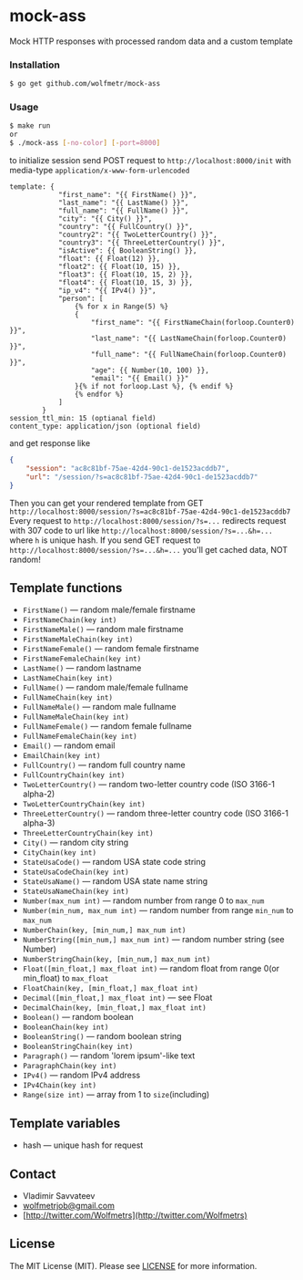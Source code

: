 # mock-ass
Mock HTTP responses with processed random data and a custom template

### Installation
```bash
$ go get github.com/wolfmetr/mock-ass
```

### Usage
```bash
$ make run
or
$ ./mock-ass [-no-color] [-port=8000] 
```

to initialize session send POST request to `http://localhost:8000/init` with media-type `application/x-www-form-urlencoded`
```
template: {
            "first_name": "{{ FirstName() }}",
            "last_name": "{{ LastName() }}",
            "full_name": "{{ FullName() }}",
            "city": "{{ City() }}",
            "country": "{{ FullCountry() }}",
            "country2": "{{ TwoLetterCountry() }}",
            "country3": "{{ ThreeLetterCountry() }}",
            "isActive": {{ BooleanString() }},
            "float": {{ Float(12) }},
            "float2": {{ Float(10, 15) }},
            "float3": {{ Float(10, 15, 2) }},
            "float4": {{ Float(10, 15, 3) }},
            "ip_v4": "{{ IPv4() }}", 
            "person": [
                {% for x in Range(5) %}
                {
                    "first_name": "{{ FirstNameChain(forloop.Counter0) }}",
                    "last_name": "{{ LastNameChain(forloop.Counter0) }}",
                    "full_name": "{{ FullNameChain(forloop.Counter0) }}",
                    "age": {{ Number(10, 100) }},
                    "email": "{{ Email() }}"
                }{% if not forloop.Last %}, {% endif %}
                {% endfor %}
            ]
        }
session_ttl_min: 15 (optianal field)
content_type: application/json (optional field)
```
and get response like
```json
{
    "session": "ac8c81bf-75ae-42d4-90c1-de1523acddb7",
    "url": "/session/?s=ac8c81bf-75ae-42d4-90c1-de1523acddb7"
}
```

Then you can get your rendered template from GET `http://localhost:8000/session/?s=ac8c81bf-75ae-42d4-90c1-de1523acddb7`
Every request to `http://localhost:8000/session/?s=...` redirects request with 307 code to url like `http://localhost:8000/session/?s=...&h=...` where `h` is unique hash.
If you send GET request to `http://localhost:8000/session/?s=...&h=...` you'll get cached data, NOT random!

## Template functions
- `FirstName()` — random male/female firstname
- `FirstNameChain(key int)`
- `FirstNameMale()` — random male firstname
- `FirstNameMaleChain(key int)`
- `FirstNameFemale()` — random female firstname
- `FirstNameFemaleChain(key int)`
- `LastName()` — random lastname
- `LastNameChain(key int)`
- `FullName()` — random male/female fullname
- `FullNameChain(key int)`
- `FullNameMale()` — random male fullname
- `FullNameMaleChain(key int)`
- `FullNameFemale()` — random female fullname 
- `FullNameFemaleChain(key int)`
- `Email()` — random email
- `EmailChain(key int)`
- `FullCountry()` — random full country name
- `FullCountryChain(key int)`
- `TwoLetterCountry()` — random two-letter country code (ISO 3166-1 alpha-2)
- `TwoLetterCountryChain(key int)`
- `ThreeLetterCountry()` — random three-letter country code (ISO 3166-1 alpha-3)
- `ThreeLetterCountryChain(key int)`
- `City()` — random city string
- `CityChain(key int)`
- `StateUsaCode()` — random USA state code string
- `StateUsaCodeChain(key int)`
- `StateUsaName()` — random USA state name string
- `StateUsaNameChain(key int)`
- `Number(max_num int)` — random number from range 0 to `max_num`
- `Number(min_num, max_num int)` — random number from range `min_num` to `max_num`
- `NumberChain(key, [min_num,] max_num int)`
- `NumberString([min_num,] max_num int)` — random number string (see Number)
- `NumberStringChain(key, [min_num,] max_num int)`
- `Float([min_float,] max_float int)` — random float from range 0(or min_float) to `max_float`
- `FloatChain(key, [min_float,] max_float int)`
- `Decimal([min_float,] max_float int)` — see Float
- `DecimalChain(key, [min_float,] max_float int)`
- `Boolean()` — random boolean
- `BooleanChain(key int)`
- `BooleanString()` — random boolean string
- `BooleanStringChain(key int)`
- `Paragraph()` — random 'lorem ipsum'-like text
- `ParagraphChain(key int)`
- `IPv4()` — random IPv4 address
- `IPv4Chain(key int)`
- `Range(size int)` — array from 1 to `size`(including)

## Template variables
- hash — unique hash for request

## Contact

- Vladimir Savvateev
- [wolfmetrjob@gmail.com](mailto:wolfmetr@gmail.com)
- [http://twitter.com/Wolfmetrs](http://twitter.com/Wolfmetrs)

## License
The MIT License (MIT). Please see [LICENSE](LICENSE) for more information.
